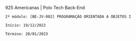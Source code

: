 925 Americanas | Polo Tech Back-End

    2º módulo: [BE-JV-002] PROGRAMAÇÃO ORIENTADA A OBJETOS I

    Início: 19/12/2022

    Término: 20/01/2023

 
